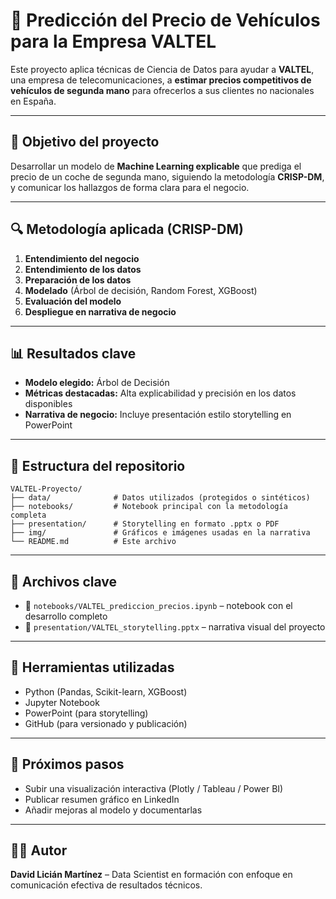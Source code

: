 # 🚗 Predicción del Precio de Vehículos para la Empresa VALTEL

Este proyecto aplica técnicas de Ciencia de Datos para ayudar a **VALTEL**, una empresa de telecomunicaciones, a **estimar precios competitivos de vehículos de segunda mano** para ofrecerlos a sus clientes no nacionales en España.

---

## 🧠 Objetivo del proyecto

Desarrollar un modelo de **Machine Learning explicable** que prediga el precio de un coche de segunda mano, siguiendo la metodología **CRISP-DM**, y comunicar los hallazgos de forma clara para el negocio.

---

## 🔍 Metodología aplicada (CRISP-DM)

1. **Entendimiento del negocio**  
2. **Entendimiento de los datos**  
3. **Preparación de los datos**  
4. **Modelado** (Árbol de decisión, Random Forest, XGBoost)  
5. **Evaluación del modelo**  
6. **Despliegue en narrativa de negocio**

---

## 📊 Resultados clave

- **Modelo elegido:** Árbol de Decisión  
- **Métricas destacadas:** Alta explicabilidad y precisión en los datos disponibles  
- **Narrativa de negocio:** Incluye presentación estilo storytelling en PowerPoint

---

## 📁 Estructura del repositorio
```
VALTEL-Proyecto/
├── data/              # Datos utilizados (protegidos o sintéticos)
├── notebooks/         # Notebook principal con la metodología completa
├── presentation/      # Storytelling en formato .pptx o PDF
├── img/               # Gráficos e imágenes usadas en la narrativa
└── README.md          # Este archivo
```

---

## 📄 Archivos clave

- 📓 `notebooks/VALTEL_prediccion_precios.ipynb` – notebook con el desarrollo completo  
- 🎯 `presentation/VALTEL_storytelling.pptx` – narrativa visual del proyecto

---

## 🤖 Herramientas utilizadas

- Python (Pandas, Scikit-learn, XGBoost)  
- Jupyter Notebook  
- PowerPoint (para storytelling)  
- GitHub (para versionado y publicación)

---

## 🧩 Próximos pasos

- Subir una visualización interactiva (Plotly / Tableau / Power BI)  
- Publicar resumen gráfico en LinkedIn  
- Añadir mejoras al modelo y documentarlas

---

## 🧑‍💻 Autor

**David Licián Martínez** – Data Scientist en formación con enfoque en comunicación efectiva de resultados técnicos.
